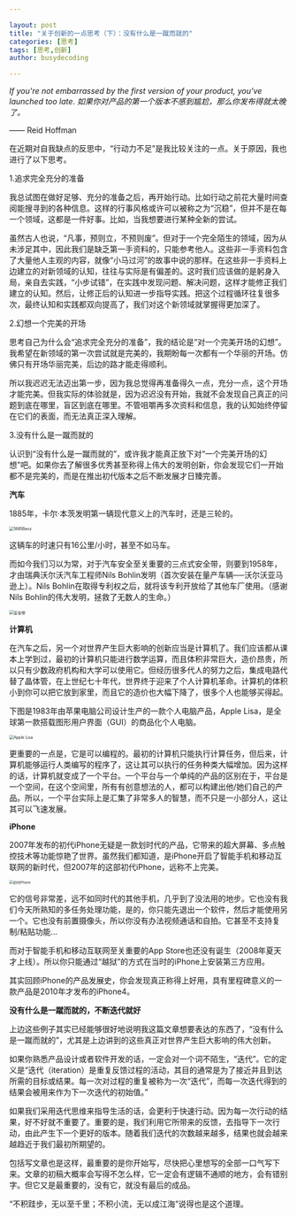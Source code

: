 ```yaml
---

layout: post
title: "关于创新的一点思考（下）：没有什么是一蹴而就的"
categories: [思考]
tags: [思考,创新]
author: busydecoding

---
```


*If you're not embarrassed by the first version of your product, you've launched too late*.
*如果你对产品的第一个版本不感到尴尬，那么你发布得就太晚了。*

—— Reid Hoffman

在近期对自我缺点的反思中，“行动力不足”是我比较关注的一点。关于原因，我也进行了以下思考。

1.追求完全充分的准备

我总试图在做好足够、充分的准备之后，再开始行动。比如行动之前花大量时间查阅能搜寻到的各种信息。这样的行事风格或许可以被称之为“沉稳”，但并不是在每一个领域，这都是一件好事。比如，当我想要进行某种全新的尝试。

虽然古人也说，“凡事，预则立，不预则废”。但对于一个完全陌生的领域，因为从未涉足其中，因此我们是缺乏第一手资料的，只能参考他人。这些非一手资料包含了大量他人主观的内容，就像“小马过河”的故事中说的那样。在这些非一手资料上边建立的对新领域的认知，往往与实际是有偏差的。这时我们应该做的是躬身入局，亲自去实践，“小步试错”，在实践中发现问题、解决问题，这样才能修正我们建立的认知。然后，让修正后的认知进一步指导实践。把这个过程循环往复很多次，最终认知和实践都双向提高了，我们对这个新领域就掌握得更加深了。

2.幻想一个完美的开场

思考自己为什么会“追求完全充分的准备”，我的结论是“对一个完美开场的幻想”。我希望在新领域的第一次尝试就是完美的，我期盼每一次都有一个华丽的开场。仿佛只有开场华丽完美，后边的路才能走得顺利。

所以我迟迟无法迈出第一步，因为我总觉得再准备得久一点，充分一点，这个开场才能完美。但我实际的体验就是，因为迟迟没有开始，我就不会发现自己真正的问题到底在哪里，盲区到底在哪里。不管咀嚼再多次资料和信息，我的认知始终停留在它们的表面，而无法真正深入理解。

3.没有什么是一蹴而就的

认识到“没有什么是一蹴而就的”，或许我才能真正放下对“一个完美开场的幻想”吧。如果你去了解很多优秀甚至称得上伟大的发明创新，你会发现它们一开始都不是完美的，而是在推出初代版本之后不断发展才日臻完善。

**汽车**

1885年，卡尔·本茨发明第一辆现代意义上的汽车时，还是三轮的。

<img src="/assets/img/posts/没有什么是一蹴而就的/1885Benz.jpg" alt="1885Benz" style="zoom:50%;" />

这辆车的时速只有16公里/小时，甚至不如马车。

而如今我们习以为常，对于汽车安全至关重要的三点式安全带，则要到1958年，才由瑞典沃尔沃汽车工程师Nils Bohlin发明（首次安装在量产车辆──沃尔沃亚马逊上）。Nils Bohlin在取得专利权之后，就将该专利开放给了其他车厂使用。（感谢Nils Bohlin的伟大发明，拯救了无数人的生命。）

<img src="/assets/img/posts/没有什么是一蹴而就的/安全带.png" alt="安全带" style="zoom: 50%;" />

**计算机**

在汽车之后，另一个对世界产生巨大影响的创新应当是计算机了。我们应该都从课本上学到过，最初的计算机只能进行数学运算，而且体积非常巨大，造价昂贵，所以只有少数政府机构和大学可以使用它。但经历很多代人的努力之后，集成电路代替了晶体管，在上世纪七十年代，世界终于迎来了个人计算机革命。计算机的体积小到你可以把它放到家里，而且它的造价也大幅下降了，很多个人也能够买得起。

下图是1983年由苹果电脑公司设计生产的一款个人电脑产品，Apple Lisa，是全球第一款搭载图形用户界面（GUI）的商品化个人电脑。

<img src="/assets/img/posts/没有什么是一蹴而就的/Apple-lisa.jpg" alt="Apple Lisa" style="zoom:50%;" />

更重要的一点是，它是可以编程的。最初的计算机只能执行计算任务，但后来，计算机能够运行人类编写的程序了，这让其可以执行的任务种类大幅增加。因为这样的话，计算机就变成了一个平台。一个平台与一个单纯的产品的区别在于，平台是一个空间，在这个空间里，所有有创意想法的人，都可以构建出他/她们自己的产品。所以，一个平台实际上是汇集了非常多人的智慧，而不只是一小部分人，这让其可以飞速发展。

**iPhone**

2007年发布的初代iPhone无疑是一款划时代的产品，它带来的超大屏幕、多点触控技术等功能惊艳了世界。虽然我们都知道，是iPhone开启了智能手机和移动互联网的新时代，但2007年的这部初代iPhone，远称不上完美。

<img src="/assets/img/posts/站在巨人的肩膀上/iPhone.jpg" alt="初代iPhone" style="zoom:43%;" />

它的信号非常差，远不如同时代的其他手机，几乎到了没法用的地步。它也没有我们今天所熟知的多任务处理功能，是的，你只能先退出一个软件，然后才能使用另一个。它也没有前置摄像头，所以你没有办法视频通话和自拍。它甚至不支持复制/粘贴功能...

而对于智能手机和移动互联网至关重要的App Store也还没有诞生（2008年夏天才上线）。所以你只能通过“越狱”的方式在当时的iPhone上安装第三方应用。

其实回顾iPhone的产品发展史，你会发现真正称得上好用，具有里程碑意义的一款产品是2010年才发布的iPhone4。

**没有什么是一蹴而就的，不断迭代就好**

上边这些例子其实已经能够很好地说明我这篇文章想要表达的东西了，“没有什么是一蹴而就的”，尤其是上边讲到的这些真正对世界产生巨大影响的伟大创新。

如果你熟悉产品设计或者软件开发的话，一定会对一个词不陌生，“迭代”。它的定义是“迭代（iteration）是重复反馈过程的活动，其目的通常是为了接近并且到达所需的目标或结果。每一次对过程的重复被称为一次“迭代”，而每一次迭代得到的结果会被用来作为下一次迭代的初始值。”

如果我们采用迭代思维来指导生活的话，会更利于快速行动。因为每一次行动的结果，好不好就不重要了。重要的是，我们利用它所带来的反馈，去指导下一次行动，由此产生下一个更好的版本。随着我们迭代的次数越来越多，结果也就会越来越趋近于我们最初所期望的。

包括写文章也是这样，最重要的是你开始写，尽快把心里想写的全部一口气写下来。文章的初稿大概率会写得不怎么样，它一定会有逻辑不通顺的地方，会有错别字。但它又是最重要的，没有它，就没有最后的成品。

“不积跬步，无以至千里；不积小流，无以成江海”说得也是这个道理。
